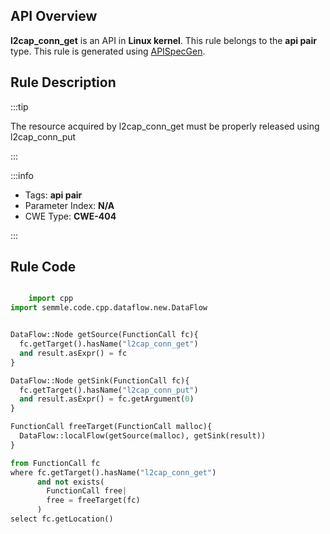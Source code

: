 ---
---


## API Overview
**l2cap_conn_get** is an API in **Linux kernel**. This rule belongs to the **api pair** type. This rule is generated using [APISpecGen](../../tools/APISpecGen).
## Rule Description

:::tip

The resource acquired by l2cap_conn_get must be properly released using l2cap_conn_put

:::

:::info

- Tags: **api pair**
- Parameter Index: **N/A**
- CWE Type: **CWE-404**

:::

## Rule Code
```python

    import cpp
import semmle.code.cpp.dataflow.new.DataFlow


DataFlow::Node getSource(FunctionCall fc){
  fc.getTarget().hasName("l2cap_conn_get")
  and result.asExpr() = fc
}

DataFlow::Node getSink(FunctionCall fc){
  fc.getTarget().hasName("l2cap_conn_put")
  and result.asExpr() = fc.getArgument(0)
}

FunctionCall freeTarget(FunctionCall malloc){
  DataFlow::localFlow(getSource(malloc), getSink(result))
}

from FunctionCall fc
where fc.getTarget().hasName("l2cap_conn_get")
      and not exists(
        FunctionCall free| 
        free = freeTarget(fc)
      )
select fc.getLocation()

    
```